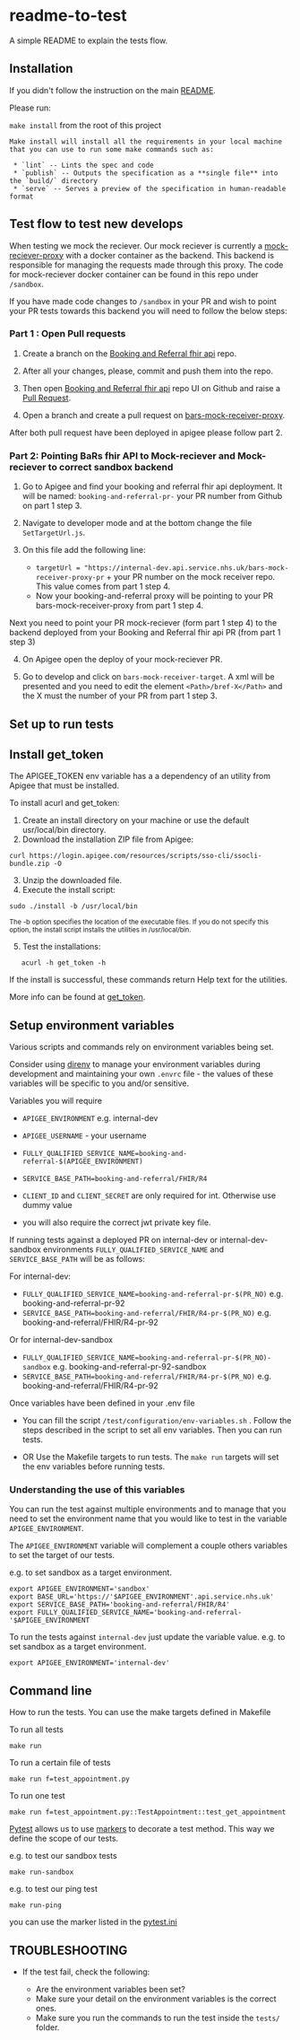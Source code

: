 # readme-to-test

A simple README to explain the tests flow.


## Installation

If you didn't follow the instruction on the main [README](../README.md).

Please run:

`make install` from the root of this project
```
Make install will install all the requirements in your local machine that you can use to run some make commands such as:

 * `lint` -- Lints the spec and code
 * `publish` -- Outputs the specification as a **single file** into the `build/` directory
 * `serve` -- Serves a preview of the specification in human-readable format
```

## Test flow to test new develops
When testing we mock the reciever. Our mock reciever is currently a [mock-reciever-proxy](https://github.com/NHSDigital/bars-mock-receiver-proxy)
with a docker container as the backend.  This backend is responsible for managing the requests made through this proxy.
The code for mock-reciever docker container can be found in this repo under `/sandbox`.

If you have made code changes to  `/sandbox` in your PR and wish to point your PR tests towards this backend you will need to follow the below steps:

### Part 1 : Open Pull requests
1. Create a branch on the [Booking and Referral fhir api](https://github.com/NHSDigital/booking-and-referral-fhir-api) repo.

2. After all your changes, please, commit and push them into the repo.

3. Then open [Booking and Referral fhir api](https://github.com/NHSDigital/booking-and-referral-fhir-api) repo UI on Github and raise a [Pull Request](https://docs.github.com/en/pull-requests/collaborating-with-pull-requests/proposing-changes-to-your-work-with-pull-requests/creating-a-pull-request).

4. Open a branch and create a pull request on [bars-mock-receiver-proxy](https://github.com/NHSDigital/bars-mock-receiver-proxy).

After both pull request have been deployed in apigee please follow part 2.

### Part 2: Pointing BaRs fhir API to Mock-reciever and Mock-reciever to correct sandbox backend

1. Go to Apigee and find your booking and referral fhir api deployment. It will be named: `booking-and-referral-pr-` your PR number from Github on part 1 step 3.

2. Navigate to developer mode and at the bottom change the file `SetTargetUrl.js`.

3. On this file add the following line:
      - `targetUrl = "https://internal-dev.api.service.nhs.uk/bars-mock-receiver-proxy-pr` + your PR number on the mock receiver repo. This value comes from part 1 step 4.
      - Now your booking-and-referral proxy will be pointing to your PR bars-mock-receiver-proxy from part 1 step 4.

Next you need to point your PR mock-reciever (form part 1 step 4) to the backend deployed from your Booking and Referral fhir api PR (from part 1 step 3)

4. On Apigee open the deploy of your mock-reciever PR.

5. Go to develop and click on `bars-mock-receiver-target`. A xml will be presented and you need to edit the element `<Path>/bref-X</Path>` and the X must the number of your PR from part 1 step 3.

## Set up to run tests

Install get_token
-----------------------
The APIGEE_TOKEN env variable has a a dependency of an utility from Apigee that must be installed.

To install acurl and get_token:

1. Create an install directory on your machine or use the default usr/local/bin directory.
2. Download the installation ZIP file from Apigee:

`curl https://login.apigee.com/resources/scripts/sso-cli/ssocli-bundle.zip -O`

3. Unzip the downloaded file.
4. Execute the install script:

`sudo ./install -b /usr/local/bin`

<sub>The -b option specifies the location of the executable files. If you do not specify this option, the install script installs the utilities in /usr/local/bin.<sub>

5. Test the installations:

 `   acurl -h
    get_token -h`


If the install is successful, these commands return Help text for the utilities.

More info can be found at [get_token](https://docs.apigee.com/api-platform/system-administration/auth-tools#install).

Setup environment variables
-----------------------

Various scripts and commands rely on environment variables being set.

Consider using [direnv](https://direnv.net/) to manage your environment variables during development and maintaining your own `.envrc` file - the values of these variables will be specific to you and/or sensitive.

Variables you will require
- `APIGEE_ENVIRONMENT` e.g. internal-dev
- `APIGEE_USERNAME` - your username

- `FULLY_QUALIFIED_SERVICE_NAME=booking-and-referral-$(APIGEE_ENVIRONMENT)`
- `SERVICE_BASE_PATH=booking-and-referral/FHIR/R4`
- `CLIENT_ID` and `CLIENT_SECRET`  are only required for int. Otherwise use dummy value
- you will also require the correct jwt private key file.

If running tests against a deployed PR on internal-dev or internal-dev-sandbox environments `FULLY_QUALIFIED_SERVICE_NAME` and `SERVICE_BASE_PATH` will be as follows:

For internal-dev:
- `FULLY_QUALIFIED_SERVICE_NAME=booking-and-referral-pr-$(PR_NO)` e.g. booking-and-referral-pr-92
- `SERVICE_BASE_PATH=booking-and-referral/FHIR/R4-pr-$(PR_NO)` e.g. booking-and-referral/FHIR/R4-pr-92

Or for internal-dev-sandbox
- `FULLY_QUALIFIED_SERVICE_NAME=booking-and-referral-pr-$(PR_NO)-sandbox` e.g. booking-and-referral-pr-92-sandbox
- `SERVICE_BASE_PATH=booking-and-referral/FHIR/R4-pr-$(PR_NO)` e.g. booking-and-referral/FHIR/R4-pr-92



Once variables have been defined in your .env file
- You can fill the script ```/test/configuration/env-variables.sh``` . Follow the steps described in the script to set all env variables. Then you can run tests.

- OR Use the Makefile targets to run tests. The `make run` targets will set the env variables before running tests.

### Understanding the use of this variables

You can run the test against multiple environments and to manage that you need to set the environment name that you would like to test in the variable `APIGEE_ENVIRONMENT`.

The `APIGEE_ENVIRONMENT` variable will complement a couple others variables to set the target of our tests.

e.g. to set sandbox as a target environment.
```
export APIGEE_ENVIRONMENT='sandbox'
export BASE_URL='https://'$APIGEE_ENVIRONMENT'.api.service.nhs.uk'
export SERVICE_BASE_PATH='booking-and-referral/FHIR/R4'
export FULLY_QUALIFIED_SERVICE_NAME='booking-and-referral-'$APIGEE_ENVIRONMENT
```

To run the tests against `internal-dev` just update the variable value.
e.g. to set sandbox as a target environment.
```
export APIGEE_ENVIRONMENT='internal-dev'
```

## Command line

How to run the tests.
You can use the make targets defined in Makefile

To run all tests
```
make run
```

To run a certain file of tests
```
make run f=test_appointment.py
```

To run one test
```
make run f=test_appointment.py::TestAppointment::test_get_appointment
```

[Pytest](https://docs.pytest.org/en/6.2.x/) allows us to use [markers](https://docs.pytest.org/en/6.2.x/example/markers.html) to decorate a test method. This way we define the scope of our tests.

e.g. to test our sandbox tests
```
make run-sandbox
```

e.g. to test our ping test
```
make run-ping
```

you can use the marker listed in the [pytest.ini](../pytest.ini)


## TROUBLESHOOTING

 * If the test fail, check the following:

   - Are the environment variables been set?
   - Make sure your detail on the environment variables is the correct ones.
   - Make sure you run the commands to run the test inside the `tests/` folder.
